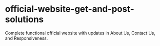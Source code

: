 # official-website-get-and-post-solutions
Complete functional official website with updates in About Us, Contact Us, and Responsiveness.

